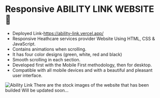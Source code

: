 # Responsive ABILITY LINK WEBSITE 🏥

- Deployed Link-https://ability-link.vercel.app/
- Responsive Heathcare services provider Website Using HTML, CSS & JavaScript.
- Contains animations when scrolling.
- It has four color designs (green, white, red and black)
- Smooth scrolling in each section.
- Developed first with the Mobile First methodology, then for desktop.
- Compatible with all mobile devices and with a beautiful and pleasant user interface.



![Ability Link](/) 
There are the stock images of the website that has been builded
Will be updated soon...
